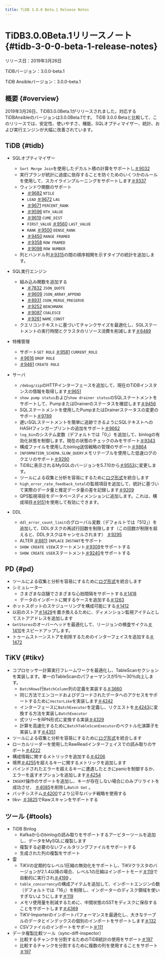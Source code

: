 ```yaml
---
title: TiDB 3.0.0 Beta.1 Release Notes
---
```


# TiDB3.0.0Beta.1リリースノート {#tidb-3-0-0-beta-1-release-notes}

リリース日：2019年3月26日

TiDBバージョン：3.0.0-beta.1

TiDB Ansibleバージョン：3.0.0-beta.1

## 概要 {#overview}

2019年3月26日、TiDB3.0.0Beta.1がリリースされました。対応するTiDBAnsibleのバージョンは3.0.0Beta.1です。 TiDB 3.0.0 Betaと比較して、このリリースでは、安定性、使いやすさ、機能、SQLオプティマイザー、統計、および実行エンジンが大幅に改善されています。

## TiDB {#tidb}

-   SQLオプティマイザー
    -   `Sort Merge Join`を使用したデカルト積の計算をサポートし[＃9032](https://github.com/pingcap/tidb/pull/9037)
    -   実行プランが統計に過度に依存することを防ぐためのいくつかのルールを使用して、スカイラインプルーニングをサポートします[＃9337](https://github.com/pingcap/tidb/pull/9337)

    <!---->

    -   ウィンドウ関数のサポート
        -   [＃9682](https://github.com/pingcap/tidb/pull/9682) `NTILE`
        -   `LEAD` [＃9672](https://github.com/pingcap/tidb/pull/9672) `LAG`
        -   [＃9671](https://github.com/pingcap/tidb/pull/9671) `PERCENT_RANK`
        -   [＃9596](https://github.com/pingcap/tidb/pull/9596) `NTH_VALUE`
        -   [＃9619](https://github.com/pingcap/tidb/pull/9619) `CUME_DIST`
        -   `FIRST_VALUE` [＃9560](https://github.com/pingcap/tidb/pull/9560) `LAST_VALUE`
        -   `RANK` [＃9500](https://github.com/pingcap/tidb/pull/9500) `DENSE_RANK`
        -   [＃9450](https://github.com/pingcap/tidb/pull/9450) `RANGE FRAMED`
        -   [＃9358](https://github.com/pingcap/tidb/pull/9358) `ROW FRAMED`
        -   [＃9098](https://github.com/pingcap/tidb/pull/9098) `ROW NUMBER`

    <!---->

    -   列とハンドル列[＃9315](https://github.com/pingcap/tidb/pull/9315)の間の順序相関を示すタイプの統計を追加します。
-   SQL実行エンジン
    -   組み込み関数を追加する
        -   [＃7832](https://github.com/pingcap/tidb/pull/7832) `JSON_QUOTE`
        -   [＃9609](https://github.com/pingcap/tidb/pull/9609) `JSON_ARRAY_APPEND`
        -   [＃8931](https://github.com/pingcap/tidb/pull/8931) `JSON_MERGE_PRESERVE`
        -   [＃9252](https://github.com/pingcap/tidb/pull/9252) `BENCHMARK`
        -   [＃9087](https://github.com/pingcap/tidb/pull/9087) `COALESCE`
        -   [＃9261](https://github.com/pingcap/tidb/pull/9261) `NAME_CONST`

    <!---->

    -   クエリコンテキストに基づいてチャンクサイズを最適化し、SQLステートメントの実行時間とクラスタのリソース消費を削減します[＃6489](https://github.com/pingcap/tidb/issues/6489)
-   特権管理
    -   サポート`SET ROLE` [＃9581](https://github.com/pingcap/tidb/pull/9581) `CURRENT_ROLE`
    -   [＃9616](https://github.com/pingcap/tidb/pull/9616) `DROP ROLE`
    -   [＃9461](https://github.com/pingcap/tidb/pull/9461) `CREATE ROLE`
-   サーバ
    -   `/debug/zip`のHTTPインターフェースを追加して、現在のTiDBインスタンスの情報を取得します[＃9651](https://github.com/pingcap/tidb/pull/9651)
    -   `show pump status`および`show drainer status`のSQLステートメントをサポートして、PumpまたはDrainerのステータスを確認します[＃9456](https://github.com/pingcap/tidb/pull/9456)
    -   SQLステートメントを使用したPumpまたはDrainerステータスの変更のサポート[＃9789](https://github.com/pingcap/tidb/pull/9789)
    -   遅いSQLステートメントを簡単に追跡できるようにSQLテキストへのHASHフィンガープリントの追加をサポート[＃9662](https://github.com/pingcap/tidb/pull/9662)
    -   `log_bin`のシステム変数（デフォルトでは「0」）を追加して、binlogの有効化状態を制御します。現在の状態のチェックのみをサポート[＃9343](https://github.com/pingcap/tidb/pull/9343)
    -   構成ファイルを使用したbinlog送信戦略の管理のサポート[＃9864](https://github.com/pingcap/tidb/pull/9864)
    -   `INFORMATION_SCHEMA.SLOW_QUERY`メモリテーブルを使用した低速ログのクエリのサポート[＃9290](https://github.com/pingcap/tidb/pull/9290)
    -   TiDBに表示されるMySQLのバージョンを5.7.10から[＃9553](https://github.com/pingcap/tidb/pull/9553)に変更します。
    -   ツールによる収集と分析を容易にするために[ログ形式](https://github.com/tikv/rfcs/blob/master/text/0018-unified-log-format.md)を統合します
    -   `high_error_rate_feedback_total`の監視項目を追加して、統計に基づいて実際のデータ量と推定データ量の差を記録します[＃9209](https://github.com/pingcap/tidb/pull/9209)
    -   QPS監視項目をデータベースディメンションに追加します。これは、構成項目[＃9151](https://github.com/pingcap/tidb/pull/9151)を使用して有効にできます。
-   DDL
    -   `ddl_error_count_limit`のグローバル変数（デフォルトでは「512」）を追加して、DDLタスクの再試行回数を制限します（この回数が制限を超えると、DDLタスクはキャンセルされます） [＃9295](https://github.com/pingcap/tidb/pull/9295)
    -   ALTER [＃8811](https://github.com/pingcap/tidb/pull/8811) `INPLACE` `INSTANT`をサポート
    -   `SHOW CREATE VIEW`ステートメント[＃9309](https://github.com/pingcap/tidb/pull/9309)をサポートする
    -   `SHOW CREATE USER`ステートメント[＃9240](https://github.com/pingcap/tidb/pull/9240)をサポートする

## PD {#pd}

-   ツールによる収集と分析を容易にするために[ログ形式](https://github.com/tikv/rfcs/blob/master/text/2018-12-19-unified-log-format.md)を統合します
-   シミュレーター
    -   さまざまな店舗でさまざまな心拍間隔をサポートする[＃1418](https://github.com/pingcap/pd/pull/1418)
    -   データのインポートに関するケースを追加する[＃1263](https://github.com/pingcap/pd/pull/1263)
-   ホットスポットのスケジューリングを構成可能にする[＃1412](https://github.com/pingcap/pd/pull/1412)
-   以前のストア[＃1429](https://github.com/pingcap/pd/pull/1429)を置き換えるために、ディメンション監視アイテムとしてストアアドレスを追加します
-   `GetStores`のオーバーヘッドを最適化して、リージョンの検査サイクル[＃1410](https://github.com/pingcap/pd/pull/1410)をスピードアップします。
-   トゥームストーンストアを削除するためのインターフェイスを追加する[＃1472](https://github.com/pingcap/pd/pull/1472)

## TiKV {#tikv}

-   コプロセッサー計算実行フレームワークを最適化し、TableScanセクションを実装します。単一のTableScanのパフォーマンスが5％〜30％向上します。
    -   `BatchRows`行`BatchColumn`列の定義を実装する[＃3660](https://github.com/tikv/tikv/pull/3660)
    -   同じ方法でエンコードおよびデコードされたデータへのアクセスをサポートするために`VectorLike`を実装します[＃4242](https://github.com/tikv/tikv/pull/4242)
    -   インターフェースに`BatchExecutor`を定義し、リクエストを[＃4243](https://github.com/tikv/tikv/pull/4243)に変換する方法を実装し`BatchExecutor`
    -   式ツリーをRPN形式に変換する実装[＃4329](https://github.com/tikv/tikv/pull/4329)
    -   計算を高速化するために`BatchTableScanExecutor`のベクトル化演算子を実装します[＃4351](https://github.com/tikv/tikv/pull/4351)
-   ツールによる収集と分析を容易にするために[ログ形式](https://github.com/tikv/rfcs/blob/master/text/2018-12-19-unified-log-format.md)を統合します
-   ローカルリーダーを使用したRawReadインターフェイスでの読み取りのサポート[＃4222](https://github.com/tikv/tikv/pull/4222)
-   構成情報に関するメトリックを追加する[＃4206](https://github.com/tikv/tikv/pull/4206)
-   境界[＃4255](https://github.com/tikv/tikv/pull/4255)を超えるキーに関するメトリックを追加します
-   バインドされたエラーを超えるキーに遭遇したときにpanicを制御するか、エラーを返すオプションを追加します[＃4254](https://github.com/tikv/tikv/pull/4254)
-   `INSERT`操作のサポートを追加し、キーが存在しない場合にのみプリライトを成功させ、 [＃4085](https://github.com/tikv/tikv/pull/4085)を削除し`Batch Get` 。
-   バッチシステム[＃4200](https://github.com/tikv/tikv/pull/4200)でより公平なバッチ戦略を使用する
-   tikv- [＃3825](https://github.com/tikv/tikv/pull/3825)でRawスキャンをサポートする

## ツール {#tools}

-   TiDB Binlog
    -   Kafkaからのbinlogの読み取りをサポートするアービターツールを追加し、データをMySQLに複製します
    -   複製する必要のないフィルタリングファイルをサポートする
    -   生成された列の複製をサポート
-   雷
    -   TiKVの定期的なレベル1圧縮の無効化をサポートし、TiKVクラスタのバージョンが2.1.4以降の場合、レベル1の圧縮はインポートモード[＃119](https://github.com/pingcap/tidb-lightning/pull/119)で自動的に実行され[＃4199](https://github.com/tikv/tikv/pull/4199) 。
    -   `table_concurrency`の構成アイテムを追加して、インポートエンジンの数（デフォルトでは「16」）を制限し、インポーターのディスク領域を使いすぎないようにします[＃119](https://github.com/pingcap/tidb-lightning/pull/119)
    -   メモリ使用量を削減するために、中間状態のSSTをディスクに保存することをサポートします[＃4369](https://github.com/tikv/tikv/pull/4369)
    -   TiKV-Importerのインポートパフォーマンスを最適化し、大きなテーブルのデータとインデックスの個別のインポートをサポートします[＃132](https://github.com/pingcap/tidb-lightning/pull/132)
    -   CSVファイルのインポートをサポート[＃111](https://github.com/pingcap/tidb-lightning/pull/111)
-   データ複製比較ツール（sync-diff-inspector）
    -   比較するチャンクを分割するためのTiDB統計の使用をサポート[＃197](https://github.com/pingcap/tidb-tools/pull/197)
    -   比較するチャンクを分割するために複数の列を使用することをサポート[＃197](https://github.com/pingcap/tidb-tools/pull/197)
